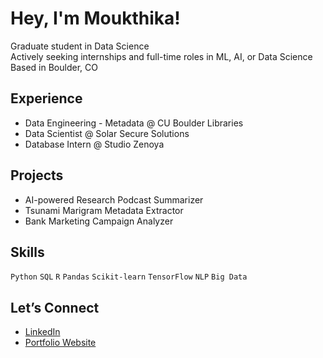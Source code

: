 # Hey, I'm Moukthika!

Graduate student in Data Science  
Actively seeking internships and full-time roles in ML, AI, or Data Science  
Based in Boulder, CO

## Experience
- Data Engineering - Metadata @ CU Boulder Libraries  
- Data Scientist @ Solar Secure Solutions
- Database Intern @ Studio Zenoya

## Projects
- AI-powered Research Podcast Summarizer  
- Tsunami Marigram Metadata Extractor  
- Bank Marketing Campaign Analyzer

## Skills
`Python` `SQL` `R` `Pandas` `Scikit-learn` `TensorFlow` `NLP` `Big Data`  

## Let’s Connect
- [LinkedIn](https://www.linkedin.com/in/moukthika-gunapaneedu/)
- [Portfolio Website](https://yourwebsite.com)
